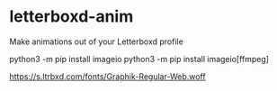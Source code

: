 # letterboxd-anim
Make animations out of your Letterboxd profile

python3 -m pip install imageio
python3 -m pip install imageio[ffmpeg]

https://s.ltrbxd.com/fonts/Graphik-Regular-Web.woff